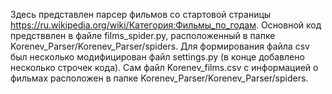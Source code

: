 Здесь представлен парсер фильмов со стартовой страницы https://ru.wikipedia.org/wiki/Категория:Фильмы_по_годам. 
Основной код предстввлен в файле films_spider.py, расположенный в папке Korenev_Parser/Korenev_Parser/spiders. 
Для формирования файла csv был несколько модифицирован файл settings.py (в конце добавлено несколько строчек кода). 
Сам файл Korenev_films.csv с информацией о фильмах расположен в папке Korenev_Parser/Korenev_Parser/spiders.
 
